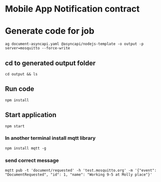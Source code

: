 # Mobile App Notification contract

# Generate code for job
```
ag document-asyncapi.yaml @asyncapi/nodejs-template -o output -p server=mosquitto --force-write
```

## cd to generated output folder
```
cd output && ls
```

## Run code
```
npm install
```

## Start application
```
npm start
```

### In another terminal install mqtt library
```
npm install mqtt -g
```

### send correct message
```
mqtt pub -t 'document/requested' -h 'test.mosquitto.org' -m '{"event": "DocumentRequested", "id": 1, "name": "Working 9-5 at Molly place"}'
```